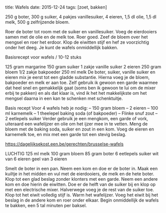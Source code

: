 title: Wafels
date: 2015-12-24 
tags: [zoet, bakken]

250 g boter, 300 g suiker, 4 pakjes vanillesuiker, 4 eieren, 1,5 dl olie, 1,5 dl melk, 500 g zelfrijzende bloem.

Roer de boter tot room met de suiker en vanillesuiker. Voeg de eierdooiers samen met de olie en de melk toe. Roer goed. Zeef de bloem over het mengsel en roer het erdoor. Klop de eiwitten stijf en hef ze voorzichtig onder het deeg. Je kunt de wafels onmiddellijk bakken.

Basisrecept voor wafels / 10-12 stuks

125 gram margarine
150 gram suiker
1 zakje vanille suiker
2 eieren
250 gram bloem
1/2 zakje bakpoeder
250 ml melk
De boter, suiker, vanille suiker en eieren mix je eerst tot een gladde substantie. Hierna voeg je de bloem, bakpoeder en melk er aan toe. Zelf gebruik ik gewoon een garde waarmee dat heel snel en gemakkelijk gaat (soms ben ik gewoon te lui om de mixer erbij te pakken) en als dat klaar is, vind ik het het makkelijkste om het mengsel daarna in een kan te schenken met schenktuitje.

Basis recept
Voor 4 wafels heb je nodig:
– 150 gram bloem
– 2 eieren
– 100 ml karnemelk
– 1 theelepel baking soda (of bakpoeder)
– Flinke snuf zout
– 2 eetlepels suiker
Verder gebruik je een mengkom, een garde of vork, uiteraard een wafelijzer en olie om het ijzer mee in te vetten.
Meng de bloem met de baking soda, suiker en zout in een kom. Voeg de eieren en karnemelk toe, en mix met een garde tot een stevig beslag.

https://dagelijksekost.een.be/gerechten/brusselse-wafels

LUCHTIG
125 ml melk
100 gram bloem
85 gram boter
6 eetlepels suiker
wit van 6 eieren
geel van 3 eieren

Smelt de boter in een pan.
Neem een kom en doe er de boter in. Maak een kuiltje in het midden en vul met de eierdooiers, de melk en de hete boter. Klop tot een glad beslag zonder klonters met een garde.
Neem een andere kom en doe hierin de eiwitten. Doe er de helft van de suiker bij en klop op met een electrische mixer. Halverwege voeg je de rest van de suiker toe. Klop tot het eiwit volledig stijf is.
Warm het wafelijzer.
Voeg het eiwit bij het beslag in de andere kom en roer onder elkaar.
Begin onmiddellijk de wafels te bakken, een 5 tal minuten per baksel.
